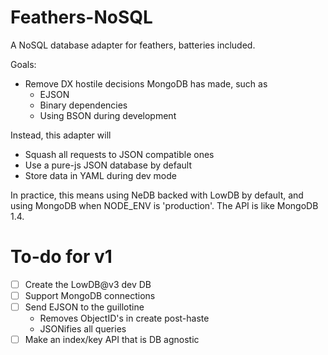 # Feathers-NoSQL

A NoSQL database adapter for feathers, batteries included.

Goals:

- Remove DX hostile decisions MongoDB has made, such as
  - EJSON
  - Binary dependencies
  - Using BSON during development


Instead, this adapter will

- Squash all requests to JSON compatible ones
 - Use a pure-js JSON database by default
- Store data in YAML during dev mode


In practice, this means using NeDB backed with LowDB by default, and using MongoDB when NODE_ENV is 'production'. The API is like MongoDB 1.4.

# To-do for v1

- [ ] Create the LowDB@v3 dev DB
- [ ] Support MongoDB connections
- [ ] Send EJSON to the guillotine
  - Removes ObjectID's in create post-haste
  - JSONifies all queries
- [ ] Make an index/key API that is DB agnostic
